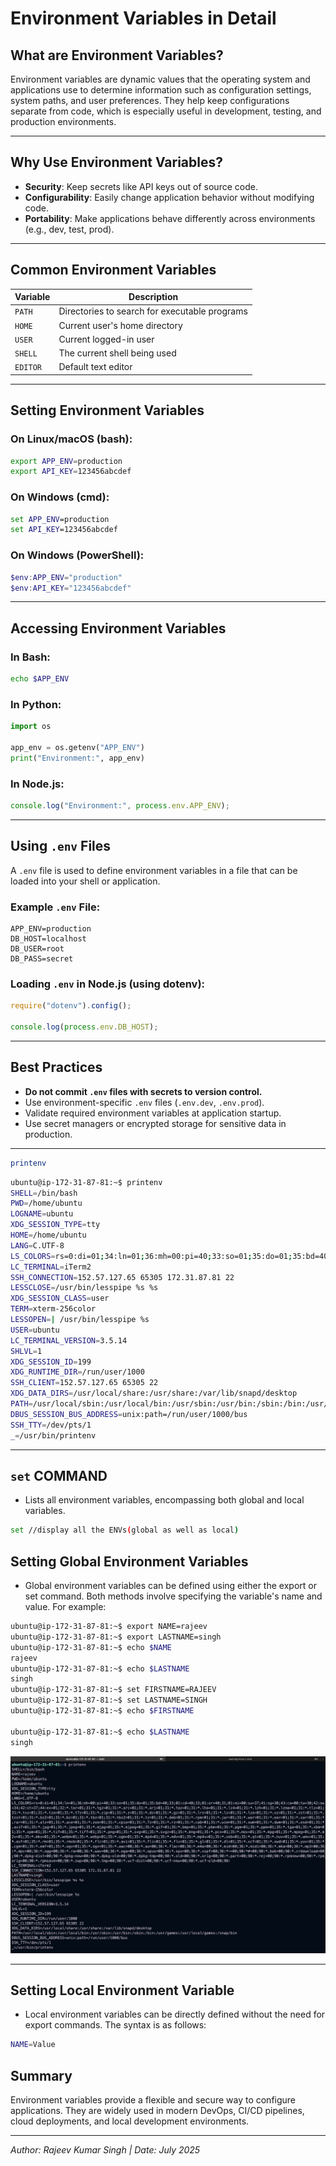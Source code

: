 # Environment Variables in Detail

## What are Environment Variables?

Environment variables are dynamic values that the operating system and applications use to determine information such as configuration settings, system paths, and user preferences. They help keep configurations separate from code, which is especially useful in development, testing, and production environments.

---

## Why Use Environment Variables?

- **Security**: Keep secrets like API keys out of source code.
- **Configurability**: Easily change application behavior without modifying code.
- **Portability**: Make applications behave differently across environments (e.g., dev, test, prod).

---

## Common Environment Variables

| Variable | Description                                   |
| -------- | --------------------------------------------- |
| `PATH`   | Directories to search for executable programs |
| `HOME`   | Current user's home directory                 |
| `USER`   | Current logged-in user                        |
| `SHELL`  | The current shell being used                  |
| `EDITOR` | Default text editor                           |

---

## Setting Environment Variables

### On Linux/macOS (bash):

```bash
export APP_ENV=production
export API_KEY=123456abcdef
```

### On Windows (cmd):

```cmd
set APP_ENV=production
set API_KEY=123456abcdef
```

### On Windows (PowerShell):

```powershell
$env:APP_ENV="production"
$env:API_KEY="123456abcdef"
```

---

## Accessing Environment Variables

### In Bash:

```bash
echo $APP_ENV
```

### In Python:

```python
import os

app_env = os.getenv("APP_ENV")
print("Environment:", app_env)
```

### In Node.js:

```javascript
console.log("Environment:", process.env.APP_ENV);
```

---

## Using `.env` Files

A `.env` file is used to define environment variables in a file that can be loaded into your shell or application.

### Example `.env` File:

```
APP_ENV=production
DB_HOST=localhost
DB_USER=root
DB_PASS=secret
```

### Loading `.env` in Node.js (using dotenv):

```javascript
require("dotenv").config();

console.log(process.env.DB_HOST);
```

---

## Best Practices

- **Do not commit `.env` files with secrets to version control.**
- Use environment-specific `.env` files (`.env.dev`, `.env.prod`).
- Validate required environment variables at application startup.
- Use secret managers or encrypted storage for sensitive data in production.

---

```bash
printenv
```

```bash
ubuntu@ip-172-31-87-81:~$ printenv
SHELL=/bin/bash
PWD=/home/ubuntu
LOGNAME=ubuntu
XDG_SESSION_TYPE=tty
HOME=/home/ubuntu
LANG=C.UTF-8
LS_COLORS=rs=0:di=01;34:ln=01;36:mh=00:pi=40;33:so=01;35:do=01;35:bd=40;33;01:cd=40;33;01:or=40;31;01:mi=00:su=37;41:sg=30;43:ca=00:tw=30;42:ow=34;42:st=37;44:ex=01;32:*.tar=01;31:*.tgz=01;31:*.arc=01;31:*.arj=01;31:*.taz=01;31:*.lha=01;31:*.lz4=01;31:*.lzh=01;31:*.lzma=01;31:*.tlz=01;31:*.txz=01;31:*.tzo=01;31:*.t7z=01;31:*.zip=01;31:*.z=01;31:*.dz=01;31:*.gz=01;31:*.lrz=01;31:*.lz=01;31:*.lzo=01;31:*.xz=01;31:*.zst=01;31:*.tzst=01;31:*.bz2=01;31:*.bz=01;31:*.tbz=01;31:*.tbz2=01;31:*.tz=01;31:*.deb=01;31:*.rpm=01;31:*.jar=01;31:*.war=01;31:*.ear=01;31:*.sar=01;31:*.rar=01;31:*.alz=01;31:*.ace=01;31:*.zoo=01;31:*.cpio=01;31:*.7z=01;31:*.rz=01;31:*.cab=01;31:*.wim=01;31:*.swm=01;31:*.dwm=01;31:*.esd=01;31:*.avif=01;35:*.jpg=01;35:*.jpeg=01;35:*.mjpg=01;35:*.mjpeg=01;35:*.gif=01;35:*.bmp=01;35:*.pbm=01;35:*.pgm=01;35:*.ppm=01;35:*.tga=01;35:*.xbm=01;35:*.xpm=01;35:*.tif=01;35:*.tiff=01;35:*.png=01;35:*.svg=01;35:*.svgz=01;35:*.mng=01;35:*.pcx=01;35:*.mov=01;35:*.mpg=01;35:*.mpeg=01;35:*.m2v=01;35:*.mkv=01;35:*.webm=01;35:*.webp=01;35:*.ogm=01;35:*.mp4=01;35:*.m4v=01;35:*.mp4v=01;35:*.vob=01;35:*.qt=01;35:*.nuv=01;35:*.wmv=01;35:*.asf=01;35:*.rm=01;35:*.rmvb=01;35:*.flc=01;35:*.avi=01;35:*.fli=01;35:*.flv=01;35:*.gl=01;35:*.dl=01;35:*.xcf=01;35:*.xwd=01;35:*.yuv=01;35:*.cgm=01;35:*.emf=01;35:*.ogv=01;35:*.ogx=01;35:*.aac=00;36:*.au=00;36:*.flac=00;36:*.m4a=00;36:*.mid=00;36:*.midi=00;36:*.mka=00;36:*.mp3=00;36:*.mpc=00;36:*.ogg=00;36:*.ra=00;36:*.wav=00;36:*.oga=00;36:*.opus=00;36:*.spx=00;36:*.xspf=00;36:*~=00;90:*#=00;90:*.bak=00;90:*.crdownload=00;90:*.dpkg-dist=00;90:*.dpkg-new=00;90:*.dpkg-old=00;90:*.dpkg-tmp=00;90:*.old=00;90:*.orig=00;90:*.part=00;90:*.rej=00;90:*.rpmnew=00;90:*.rpmorig=00;90:*.rpmsave=00;90:*.swp=00;90:*.tmp=00;90:*.ucf-dist=00;90:*.ucf-new=00;90:*.ucf-old=00;90:
LC_TERMINAL=iTerm2
SSH_CONNECTION=152.57.127.65 65305 172.31.87.81 22
LESSCLOSE=/usr/bin/lesspipe %s %s
XDG_SESSION_CLASS=user
TERM=xterm-256color
LESSOPEN=| /usr/bin/lesspipe %s
USER=ubuntu
LC_TERMINAL_VERSION=3.5.14
SHLVL=1
XDG_SESSION_ID=199
XDG_RUNTIME_DIR=/run/user/1000
SSH_CLIENT=152.57.127.65 65305 22
XDG_DATA_DIRS=/usr/local/share:/usr/share:/var/lib/snapd/desktop
PATH=/usr/local/sbin:/usr/local/bin:/usr/sbin:/usr/bin:/sbin:/bin:/usr/games:/usr/local/games:/snap/bin
DBUS_SESSION_BUS_ADDRESS=unix:path=/run/user/1000/bus
SSH_TTY=/dev/pts/1
_=/usr/bin/printenv
```

---

## `set` COMMAND

- Lists all environment variables, encompassing both global and local variables.

```bash
set //display all the ENVs(global as well as local)

```

## Setting Global Environment Variables

- Global environment variables can be defined using either the export or set command. Both methods involve specifying the variable's name and value. For example:

```bash
ubuntu@ip-172-31-87-81:~$ export NAME=rajeev
ubuntu@ip-172-31-87-81:~$ export LASTNAME=singh
ubuntu@ip-172-31-87-81:~$ echo $NAME
rajeev
ubuntu@ip-172-31-87-81:~$ echo $LASTNAME
singh
ubuntu@ip-172-31-87-81:~$ set FIRSTNAME=RAJEEV
ubuntu@ip-172-31-87-81:~$ set LASTNAME=SINGH
ubuntu@ip-172-31-87-81:~$ echo $FIRSTNAME

ubuntu@ip-172-31-87-81:~$ echo $LASTNAME
singh
```

![export-and-set-command](./img/export-and-set-command.png)

---

## Setting Local Environment Variable

- Local environment variables can be directly defined without the need for export commands. The syntax is as follows:

```bash
NAME=Value
```

## Summary

Environment variables provide a flexible and secure way to configure applications. They are widely used in modern DevOps, CI/CD pipelines, cloud deployments, and local development environments.

---

_Author: Rajeev Kumar Singh | Date: July 2025_
